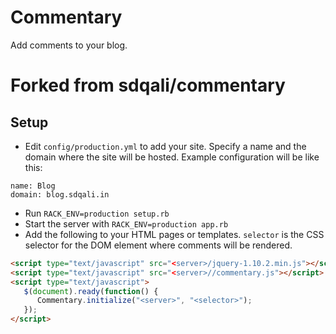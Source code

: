 # Commentary

Add comments to your blog.

# Forked from sdqali/commentary

## Setup
* Edit `config/production.yml` to add your site. Specify a name and the domain where the site will be hosted. Example configuration will be like this:

```
name: Blog
domain: blog.sdqali.in
```

* Run `RACK_ENV=production setup.rb`
* Start the server with `RACK_ENV=production app.rb`
* Add the following to your HTML pages or templates. `selector` is the CSS selector for the DOM element where comments will be rendered.

```html
<script type="text/javascript" src="<server>/jquery-1.10.2.min.js"></script>
<script type="text/javascript" src="<server>//commentary.js"></script>
<script type="text/javascript">
   $(document).ready(function() {
      Commentary.initialize("<server>", "<selector>");
   });
</script>

```
